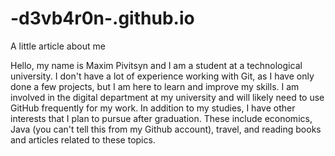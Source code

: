 # -d3vb4r0n-.github.io

A little article about me

Hello, my name is Maxim Pivitsyn and I am a student at a technological university. I don't have a lot of experience working with Git, as I have only done a few projects, but I am here to learn and improve my skills. I am involved in the digital department at my university and will likely need to use GitHub frequently for my work. In addition to my studies, I have other interests that I plan to pursue after graduation. These include economics, Java (you can't tell this from my Github account), travel, and reading books and articles related to these topics.
